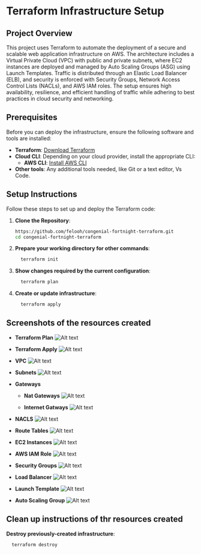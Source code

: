 # Terraform Infrastructure Setup

## Project Overview

This project uses Terraform to automate the deployment of a secure and scalable web application infrastructure on AWS. The architecture includes a Virtual Private Cloud (VPC) with public and private subnets, where EC2 instances are deployed and managed by Auto Scaling Groups (ASG) using Launch Templates. Traffic is distributed through an Elastic Load Balancer (ELB), and security is enforced with Security Groups, Network Access Control Lists (NACLs), and AWS IAM roles. The setup ensures high availability, resilience, and efficient handling of traffic while adhering to best practices in cloud security and networking.

## Prerequisites

Before you can deploy the infrastructure, ensure the following software and tools are installed:

- **Terraform**: [Download Terraform](https://www.terraform.io/downloads.html)
- **Cloud CLI**: Depending on your cloud provider, install the appropriate CLI:
  - **AWS CLI**: [Install AWS CLI](https://docs.aws.amazon.com/cli/latest/userguide/install-cliv2.html)
- **Other tools**: Any additional tools needed, like Git or a text editor, Vs Code.

## Setup Instructions

Follow these steps to set up and deploy the Terraform code:

1. **Clone the Repository**:
   ```bash  
   https://github.com/felooh/congenial-fortnight-terraform.git
   cd congenial-fortnight-terraform

2. **Prepare your working directory for other commands**:
   ```bash
     terraform init  

3. **Show changes required by the current configuration**:
   ```bash
     terraform plan     

4. **Create or update infrastructure**:
   ```bash
     terraform apply

## Screenshots of the resources created

  - **Terraform Plan**
  ![Alt text](/screenshots/plan.png?raw=true "Terraform plan")

  - **Terraform Apply**
  ![Alt text](/screenshots/apply.png?raw=true "Terraform apply")

  - **VPC**
  ![Alt text](/screenshots/vpcs.png?raw=true "Terraform plan")

  - **Subnets**
  ![Alt text](/screenshots/subnets.png?raw=true "Terraform plan")

  - **Gateways**
    - **Nat Gateways**
    ![Alt text](/screenshots/nat_gateways.png?raw=true "Terraform plan")

    - **Internet Gatways**
    ![Alt text](/screenshots/internet_gateways.png?raw=true "Terraform plan")


  - **NACLS**
  ![Alt text](/screenshots/nacls.png?raw=true "Terraform plan")

  - **Route Tables**
  ![Alt text](/screenshots/route_tables.png?raw=true "Terraform plan")

  - **EC2 Instances**
  ![Alt text](/screenshots/ec2_instance.png?raw=true "Terraform plan")

  - **AWS IAM Role**
  ![Alt text](/screenshots/iam_roles.png?raw=true "Terraform plan")

  - **Security Groups**
  ![Alt text](/screenshots/security_groups.png?raw=true "Terraform plan")

  - **Load Balancer**
  ![Alt text](/screenshots/load_balancers.png?raw=true "Terraform plan")

  - **Launch Template**
  ![Alt text](/screenshots/launch_templates.png?raw=true "Terraform plan")

  - **Auto Scaling Group**
  ![Alt text](/screenshots/auto_scaling_groups.png?raw=true "Terraform plan")


## Clean up instructions of thr resources created

  **Destroy previously-created infrastructure**:
   ```bash
     terraform destroy



  

